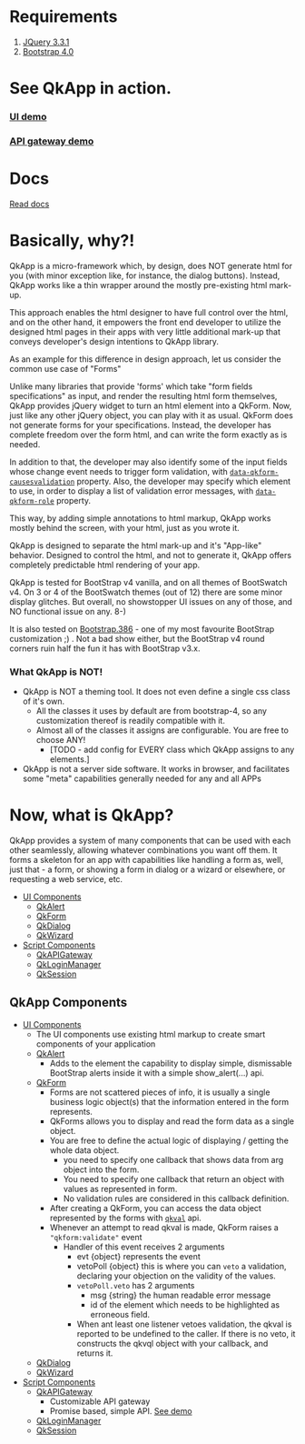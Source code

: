 
# Requirements
1. [JQuery 3.3.1](https://code.jquery.com/jquery-3.3.1.min.js)
2. [Bootstrap 4.0](https://getbootstrap.com/docs/4.0/getting-started/download/)

# See QkApp in action.
### [UI demo](./test)
### [API gateway demo](https://bhave-abhay.github.io/QkApp/demo/api-gateway-demo.html)

# Docs
[Read docs](https://bhave-abhay.github.io/QkApp/docs/)

# Basically, why?!
QkApp is a micro-framework which, by design, does NOT generate html for you
(with minor exception like, for instance, the dialog buttons). Instead, QkApp works
like a thin wrapper around the  mostly pre-existing html mark-up.

This approach enables the html designer to have full control over the html, and
on the other hand, it empowers the front end developer to utilize the designed html pages
in their apps with very little additional mark-up that conveys developer's design intentions to
QkApp library.

As an example for this difference in design approach, let us consider the common use case of "Forms"

Unlike many libraries that provide 'forms' which take "form fields specifications" as input, and render the
resulting html form themselves, QkApp provides jQuery widget to turn an html element
into a QkForm. Now, just like any other jQuery object, you can play with it as usual.
QkForm does not generate forms for your specifications. Instead, the developer has complete
freedom over the form html, and can write the form exactly as is needed.

In addition to that,
the developer may also identify some of the input fields whose change event needs to trigger
form validation, with [`data-qkform-causesvalidation`](#data-qkform-causesvalidation) property.
Also, the developer may specify which element to use, in order to display a list of validation error
messages, with [`data-qkform-role`](#data-qkform-role) property.


This way, by adding simple annotations to html markup, QkApp works mostly behind
the screen, with your html, just as you wrote it.

QkApp is designed to separate the html mark-up and it's "App-like" behavior.
Designed to control the html, and not to generate it, QkApp offers completely
predictable html rendering of your app.

QkApp is tested for BootStrap v4 vanilla, and on all themes of BootSwatch v4.
On 3 or 4 of the BootSwatch themes (out of 12) there are some minor display glitches.
But overall, no showstopper UI issues on any of those, and NO functional issue on any. 8-)

It is also tested on [Bootstrap.386](#bootstrap-386) - one of my most favourite
BootStrap customization ;) . Not a bad show either, but the BootStrap v4
round corners ruin half the fun it has with BootStrap v3.x.

### What QkApp is NOT!
- QkApp is NOT a theming tool. It does not even define a single css class of it's own.
  - All the classes it uses by default are from bootstrap-4, so any customization thereof is readily compatible with it.
  - Almost all of the classes it assigns are configurable. You are free to choose ANY!
    - [TODO - add config for EVERY class which QkApp assigns to any elements.]
- QkApp is not a server side software. It works in browser, and facilitates some "meta" capabilities generally needed for any and all APPs

# Now, what is QkApp?
QkApp provides a system of many components that can be used with each other seamlessly,
allowing whatever combinations you want off them. It forms a skeleton for an app with
capabilities like handling a form as, well, just that - a form, or showing a form in
dialog or a wizard or elsewhere, or requesting a web service, etc.

- [UI Components](#ui-components)
  - [QkAlert](#1-qkalert)
  - [QkForm](#2-qkform)
  - [QkDialog](#3-qkdialog)
  - [QkWizard](#4-qkwizard)
- [Script Components](#script-components)
  - [QkAPIGateway](#qkapigateway)
  - [QkLoginManager](#qkloginmanager)
  - [QkSession](#qksession)

## QkApp Components
- [UI Components](#ui-components)
  - The UI components use existing html markup to create smart components of your application
  - [QkAlert](#qkalert)
     - Adds to the element the capability to display simple, dismissable BootStrap alerts inside it with a simple show_alert(...) api.
  - [QkForm](#qkform)
     - Forms are not scattered pieces of info, it is usually a single business logic object(s) that the information entered in the form represents.
     - QkForms allows you to display and read the form data as a single object.
     - You are free to define the actual logic of displaying / getting the whole data object.
       - you need to specify one callback that shows data from arg object into the form.
	   - You need to specify one callback that return an object with values as represented in form.
	   - No validation rules are considered in this callback definition.
     - After creating a QkForm, you can access the data object represented by the forms with [`qkval`](#qkval) api.
     - Whenever an attempt to read qkval is made, QkForm raises a `"qkform:validate"` event
       - Handler of this event receives 2 arguments
         - evt {object} represents the event
         - vetoPoll {object} this is where you can `veto` a validation, declaring your objection on the validity of the values.
         - `vetoPoll.veto` has 2 arguments
           - msg {string} the human readable error message
           - id of the element which needs to be highlighted as erroneous field.
         - When ant least one listener vetoes validation, the qkval is reported to be undefined to the caller. If there is no veto, it constructs the qkvql object with your callback, and returns it.
  - [QkDialog](#qkdialog)
  - [QkWizard](#qkwizard)
- [Script Components](#script-components)
  - [QkAPIGateway](#qkapigateway)
     - Customizable API gateway
	 - Promise based, simple API. [See demo](https://bhave-abhay.github.io/QkApp/demo/api-gateway-demo.html)
  - [QkLoginManager](#qkloginmanager)
  - [QkSession](#qksession)
